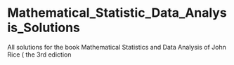 # Mathematical_Statistic_Data_Analysis_Solutions
 All solutions for the book Mathematical Statistics and Data Analysis of John Rice ( the 3rd ediction
